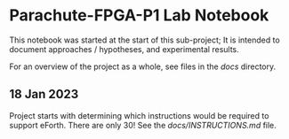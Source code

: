 # Parachute-FPGA-P1 Lab Notebook

<!-- Edited with Typora.io, to allow and render MathJax -->

This notebook was started at the start of this sub-project; It is intended to document approaches / hypotheses, and experimental results.

For an overview of the project as a whole, see files in the _docs_ directory.

## 18 Jan 2023

Project starts with determining which instructions would be required to support eForth. There are only 30! See the _docs/INSTRUCTIONS.md_ file.


